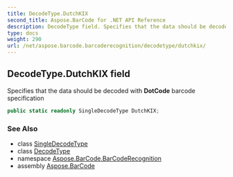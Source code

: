 ```yaml
---
title: DecodeType.DutchKIX
second_title: Aspose.BarCode for .NET API Reference
description: DecodeType field. Specifies that the data should be decoded with DotCode barcode specification
type: docs
weight: 290
url: /net/aspose.barcode.barcoderecognition/decodetype/dutchkix/
---
```

## DecodeType.DutchKIX field

Specifies that the data should be decoded with **DotCode** barcode specification

```csharp
public static readonly SingleDecodeType DutchKIX;
```

### See Also

* class [SingleDecodeType](../../singledecodetype/)
* class [DecodeType](../)
* namespace [Aspose.BarCode.BarCodeRecognition](../../../aspose.barcode.barcoderecognition/)
* assembly [Aspose.BarCode](../../../)


